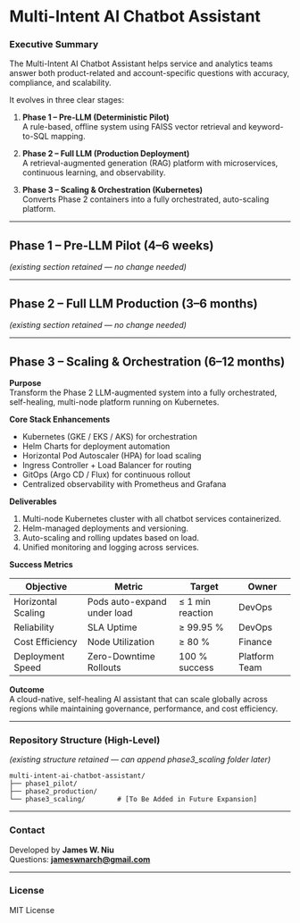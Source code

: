 # Multi-Intent AI Chatbot Assistant

### Executive Summary
The Multi-Intent AI Chatbot Assistant helps service and analytics teams answer both product-related and account-specific questions with accuracy, compliance, and scalability.

It evolves in three clear stages:

1. **Phase 1 – Pre-LLM (Deterministic Pilot)**  
   A rule-based, offline system using FAISS vector retrieval and keyword-to-SQL mapping.

2. **Phase 2 – Full LLM (Production Deployment)**  
   A retrieval-augmented generation (RAG) platform with microservices, continuous learning, and observability.

3. **Phase 3 – Scaling & Orchestration (Kubernetes)**  
   Converts Phase 2 containers into a fully orchestrated, auto-scaling platform.

---

## Phase 1 – Pre-LLM Pilot (4–6 weeks)
*(existing section retained — no change needed)*

---

## Phase 2 – Full LLM Production (3–6 months)
*(existing section retained — no change needed)*

---

## Phase 3 – Scaling & Orchestration (6–12 months)

**Purpose**  
Transform the Phase 2 LLM-augmented system into a fully orchestrated, self-healing, multi-node platform running on Kubernetes.

**Core Stack Enhancements**  
- Kubernetes (GKE / EKS / AKS) for orchestration  
- Helm Charts for deployment automation  
- Horizontal Pod Autoscaler (HPA) for load scaling  
- Ingress Controller + Load Balancer for routing  
- GitOps (Argo CD / Flux) for continuous rollout  
- Centralized observability with Prometheus and Grafana  

**Deliverables**  
1. Multi-node Kubernetes cluster with all chatbot services containerized.  
2. Helm-managed deployments and versioning.  
3. Auto-scaling and rolling updates based on load.  
4. Unified monitoring and logging across services.  

**Success Metrics**

| Objective | Metric | Target | Owner |
|------------|---------|---------|--------|
| Horizontal Scaling | Pods auto-expand under load | ≤ 1 min reaction | DevOps |
| Reliability | SLA Uptime | ≥ 99.95 % | DevOps |
| Cost Efficiency | Node Utilization | ≥ 80 % | Finance |
| Deployment Speed | Zero-Downtime Rollouts | 100 % success | Platform Team |

**Outcome**  
A cloud-native, self-healing AI assistant that can scale globally across regions while maintaining governance, performance, and cost efficiency.

<!-- 
[PHASE 3 CODE HOOKS]  
- Helm templates → (./phase3_scaling/helm/)  
- Kubernetes YAML samples → (./phase3_scaling/deployment.yaml)  
- Monitoring dashboards → (./phase3_scaling/observability/)  
- GitOps pipeline stubs → (./phase3_scaling/ci_cd/)  
These placeholders can be expanded once the orchestration layer is implemented.
-->

---

### Repository Structure (High-Level)
*(existing structure retained — can append phase3_scaling folder later)*

```
multi-intent-ai-chatbot-assistant/
├── phase1_pilot/
├── phase2_production/
└── phase3_scaling/        # [To Be Added in Future Expansion]
```

---

### Contact
Developed by **James W. Niu**  
Questions: **jameswnarch@gmail.com**

---

### License
MIT License
